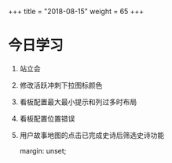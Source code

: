 +++
title = "2018-08-15"
weight = 65
+++ 

# 今日学习
1. 站立会  
2. 修改活跃冲刺下拉图标颜色 
3.  看板配置最大最小提示和列过多时布局 
4.  看板配置位置错误
5.  用户故事地图的点击已完成史诗后筛选史诗功能

    margin: unset;